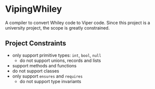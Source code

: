 # VipingWhiley
A compiler to convert Whiley code to Viper code.
Since this project is a university project, the scope is greatly constrained.

## Project Constraints
 - only support primitive types: `int`, `bool`, `null`
   - do not support unions, records and lists
 - support methods and functions
 - do not support classes
 - only support `ensures` and `requires`
   - do not support type invariants
